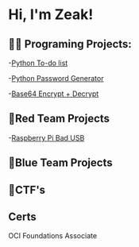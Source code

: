 <h1>Hi, I'm Zeak!

<h2>👨‍💻 Programing Projects:</h2>

-[Python To-do list](https://github.com/zeak47x/To-do-list-PYTHON) 

-[Python Password Generator](https://github.com/zeak47x/Password-Generator-PYTHON)

-[Base64 Encrypt + Decrypt](https://github.com/zeak47x/base64decrypt)
<h2>🔴Red Team Projects</h2>

-[Raspberry Pi Bad USB](https://github.com/zeak47x/BADUSB-RASP-PI-PICO) 

<h2>🔵Blue Team Projects</h2>



<h2>🚩CTF's</h2>



<h2>Certs</h2>
OCI Foundations Associate 



